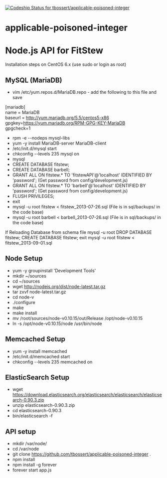 [ ![Codeship Status for tbossert/applicable-poisoned-integer](https://www.codeship.io/projects/e4d4acd0-e8e0-0130-582e-265f8c3da2d2/status?branch=master)](https://www.codeship.io/projects/5976)

applicable-poisoned-integer
===========================

# Node.js API for FitStew #

Installation steps on CentOS 6.x  (use sudo or login as root)

## MySQL (MariaDB) ##
- vim /etc/yum.repos.d/MariaDB.repo  -  add the following to this file and save

[mariadb]   
name = MariaDB   
baseurl = http://yum.mariadb.org/5.5/centos5-x86   
gpgkey=https://yum.mariadb.org/RPM-GPG-KEY-MariaDB   
gpgcheck=1 

- rpm -e --nodeps mysql-libs
- yum -y install MariaDB-server MariaDB-client
- /etc/init.d/mysql start
- chkconfig --levels 235 mysql on
- mysql 
- CREATE DATABASE fitstew;
- CREATE DATABASE barbell;
- GRANT ALL ON fitstew.* TO 'fitstewAPI'@'localhost' IDENTIFIED BY 'password';       (Get password from config/development.js)
- GRANT ALL ON fitstew.* TO 'barbell'@'localhost' IDENTIFIED BY 'password';          (Get password from config/development.js)
- FLUSH PRIVILEGES;
- exit
- mysql -u root fitstew < fitstew_2013-07-26.sql      (File is in sql/backups/ in the code base)
- mysql -u root barbell < barbell_2013-07-26.sql      (File is in sql/backups/ in the code base)

If Reloading Database from schema file
mysql -u root
DROP DATABASE fitstew;
CREATE DATABASE fitstew;
exit
mysql -u root  fitstew < fitstew_2013-09-01.sql

## Node Setup ##
- yum -y groupinstall 'Development Tools'
- mkdir ~/sources
- cd ~/sources
- wget http://nodejs.org/dist/node-latest.tar.gz
- tar zxvf node-latest.tar.gz
- cd node-v<TAB>
- ./configure
- make
- make install
- mv /root/sources/node-v0.10.15/out/Release /opt/node-v0.10.15
- ln -s /opt/node-v0.10.15/node /usr/bin/node

## Memcached Setup ##
- yum -y install memcached
- /etc/init.d/memcached start
- chkconfig --levels 235 memcached on

## ElasticSearch Setup ##
- wget https://download.elasticsearch.org/elasticsearch/elasticsearch/elasticsearch-0.90.3.zip
- unzip elasticsearch-0.90.3.zip
- cd elasticsearch-0.90.3
- bin/elasticsearch -f

## API setup ##
- mkdir /var/node/
- cd /var/node
- git clone https://github.com/tbossert/applicable-poisoned-integer .
- npm install
- npm install -g forever
- forever start app.js
